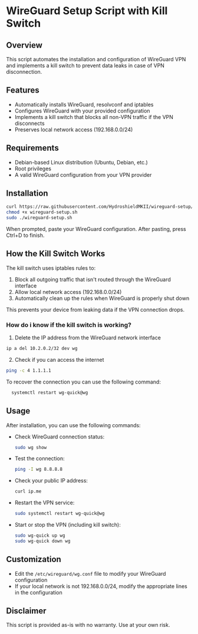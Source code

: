 # WireGuard Setup Script with Kill Switch

## Overview

This script automates the installation and configuration of WireGuard VPN and implements a kill switch to prevent data leaks in case of VPN disconnection.

## Features

- Automatically installs WireGuard, resolvconf and iptables
- Configures WireGuard with your provided configuration
- Implements a kill switch that blocks all non-VPN traffic if the VPN disconnects
- Preserves local network access (192.168.0.0/24)

## Requirements

- Debian-based Linux distribution (Ubuntu, Debian, etc.)
- Root privileges
- A valid WireGuard configuration from your VPN provider

## Installation

```bash 
curl https://raw.githubusercontent.com/HydroshieldMKII/wireguard-setup/main/wireguard-setup.sh -o wireguard-setup.sh
chmod +x wireguard-setup.sh
sudo ./wireguard-setup.sh
```


When prompted, paste your WireGuard configuration. After pasting, press Ctrl+D to finish.

## How the Kill Switch Works

The kill switch uses iptables rules to:
1. Block all outgoing traffic that isn't routed through the WireGuard interface
2. Allow local network access (192.168.0.0/24)
3. Automatically clean up the rules when WireGuard is properly shut down

This prevents your device from leaking data if the VPN connection drops.

### How do i know if the kill switch is working?

1. Delete the IP address from the WireGuard network interface
  ```bash
  ip a del 10.2.0.2/32 dev wg
  ```
2. Check if you can access the internet
  ```bash
  ping -c 4 1.1.1.1
  ```

To recover the connection you can use the following command:
  ```bash
    systemctl restart wg-quick@wg
  ```

## Usage

After installation, you can use the following commands:

- Check WireGuard connection status:
  ```bash
  sudo wg show
  ```

- Test the connection:
  ```bash
  ping -I wg 8.8.8.8
  ```

- Check your public IP address:
  ```bash
  curl ip.me
  ```

- Restart the VPN service:
  ```bash
  sudo systemctl restart wg-quick@wg
  ```

- Start or stop the VPN (including kill switch):
  ```bash
  sudo wg-quick up wg
  sudo wg-quick down wg
  ```

## Customization

- Edit the `/etc/wireguard/wg.conf` file to modify your WireGuard configuration
- If your local network is not 192.168.0.0/24, modify the appropriate lines in the configuration

## Disclaimer

This script is provided as-is with no warranty. Use at your own risk.

